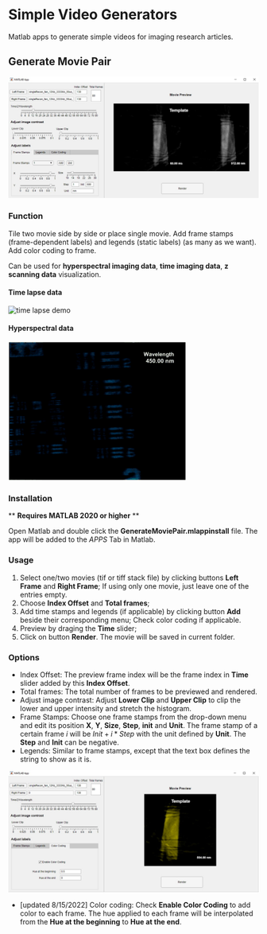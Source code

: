 # Simple Video Generators
Matlab apps to generate simple videos for imaging research articles. 


## Generate Movie Pair

![Screenshot](./assets/GenerateMoviePair1.jpg)

### Function
Tile two movie side by side or place single movie. Add frame stamps (frame-dependent labels) and legends (static labels) (as many as we want). Add color coding to frame. 

Can be used for __hyperspectral imaging data__, __time imaging data__, __z scanning data__ visualization. 

####  Time lapse data

![time lapse demo](./assets/time_lapse_demo.gif)

####  Hyperspectral data

![](./assets/hyperspectral_demo.gif)

### Installation
** __Requires MATLAB 2020 or higher__ ** 

Open Matlab and double click the __GenerateMoviePair.mlappinstall__ file. The app will be added to the _APPS_ Tab in Matlab. 

### Usage
1. Select one/two movies (tif or tiff stack file) by clicking buttons __Left Frame__ and __Right Frame__; If using only one movie, just leave one of the entries empty.
2. Choose __Index Offset__ and __Total frames__;
3. Add time stamps and legends (if applicable) by clicking button __Add__ beside their corresponding menu; Check color coding if applicable. 
4. Preview by draging the __Time__ slider;
5. Click on button __Render__. The movie will be saved in current folder. 

### Options
- Index Offset: The preview frame index will be the frame index in __Time__ slider added by this __Index Offset__.
- Total frames: The total number of frames to be previewed and rendered.
- Adjust image contrast: Adjust __Lower Clip__ and __Upper Clip__ to clip the lower and upper intensity and stretch the histogram.
- Frame Stamps: Choose one frame stamps from the drop-down menu and edit its position __X__, __Y__, __Size__, __Step__, __init__ and __Unit__. The frame stamp of a certain frame $i$ will be $Init + i * Step$ with the unit defined by __Unit__. The __Step__ and __Init__ can be negative. 
- Legends: Similar to frame stamps, except that the text box defines the string to show as it is.  
 
![Screenshot](./assets/GenerateMoviePair2.jpg)

- [updated 8/15/2022] Color coding: Check __Enable Color Coding__ to add color to each frame. The hue applied to each frame will be interpolated from the __Hue at the beginning__ to __Hue at the end__. 


